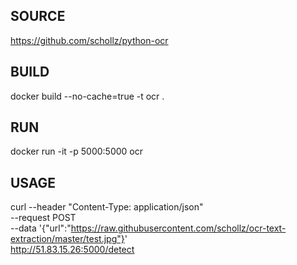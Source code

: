 ## SOURCE 
https://github.com/schollz/python-ocr

## BUILD
docker build --no-cache=true -t ocr .

## RUN
docker run -it -p 5000:5000 ocr

## USAGE
curl --header "Content-Type: application/json" \
  --request POST \
  --data '{"url":"https://raw.githubusercontent.com/schollz/ocr-text-extraction/master/test.jpg"}' \
  http://51.83.15.26:5000/detect

